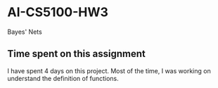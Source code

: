 # AI-CS5100-HW3
Bayes' Nets

## Time spent on this assignment
I have spent 4 days on this project. Most of the time, I was working on understand the definition of functions.
